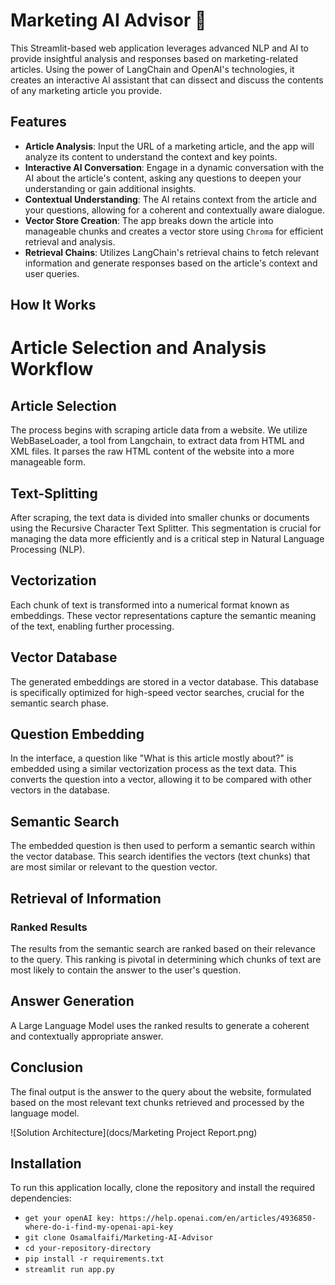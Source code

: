 # Marketing AI Advisor 🎯

This Streamlit-based web application leverages advanced NLP and AI to provide insightful analysis and responses based on marketing-related articles. Using the power of LangChain and OpenAI's technologies, it creates an interactive AI assistant that can dissect and discuss the contents of any marketing article you provide.

## Features

- **Article Analysis**: Input the URL of a marketing article, and the app will analyze its content to understand the context and key points.
- **Interactive AI Conversation**: Engage in a dynamic conversation with the AI about the article's content, asking any questions to deepen your understanding or gain additional insights.
- **Contextual Understanding**: The AI retains context from the article and your questions, allowing for a coherent and contextually aware dialogue.
- **Vector Store Creation**: The app breaks down the article into manageable chunks and creates a vector store using `Chroma` for efficient retrieval and analysis.
- **Retrieval Chains**: Utilizes LangChain's retrieval chains to fetch relevant information and generate responses based on the article's context and user queries.

## How It Works

# Article Selection and Analysis Workflow

## Article Selection
The process begins with scraping article data from a website. We utilize WebBaseLoader, a tool from Langchain, to extract data from HTML and XML files. It parses the raw HTML content of the website into a more manageable form.

## Text-Splitting
After scraping, the text data is divided into smaller chunks or documents using the Recursive Character Text Splitter. This segmentation is crucial for managing the data more efficiently and is a critical step in Natural Language Processing (NLP).

## Vectorization
Each chunk of text is transformed into a numerical format known as embeddings. These vector representations capture the semantic meaning of the text, enabling further processing.

## Vector Database
The generated embeddings are stored in a vector database. This database is specifically optimized for high-speed vector searches, crucial for the semantic search phase.

## Question Embedding
In the interface, a question like "What is this article mostly about?" is embedded using a similar vectorization process as the text data. This converts the question into a vector, allowing it to be compared with other vectors in the database.

## Semantic Search
The embedded question is then used to perform a semantic search within the vector database. This search identifies the vectors (text chunks) that are most similar or relevant to the question vector.

## Retrieval of Information
### Ranked Results
The results from the semantic search are ranked based on their relevance to the query. This ranking is pivotal in determining which chunks of text are most likely to contain the answer to the user's question.

## Answer Generation
A Large Language Model uses the ranked results to generate a coherent and contextually appropriate answer.

## Conclusion
The final output is the answer to the query about the website, formulated based on the most relevant text chunks retrieved and processed by the language model.


![Solution Architecture](docs/Marketing Project Report.png)

## Installation
To run this application locally, clone the repository and install the required dependencies:
- ```get your openAI key: https://help.openai.com/en/articles/4936850-where-do-i-find-my-openai-api-key```
- ```git clone Osamalfaifi/Marketing-AI-Advisor```
- ```cd your-repository-directory```
- ```pip install -r requirements.txt```
- ```streamlit run app.py```